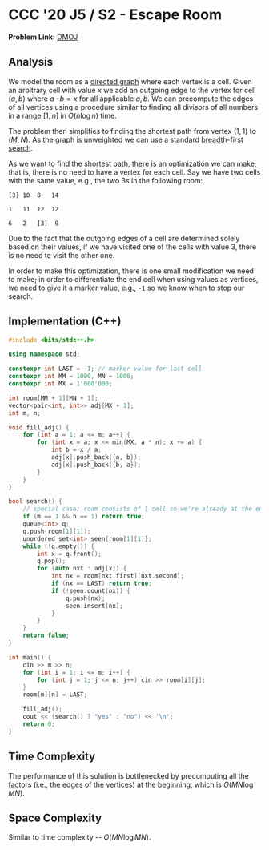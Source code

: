 # CCC '20 J5 / S2 - Escape Room

**Problem Link:** [DMOJ](https://dmoj.ca/problem/ccc20s2)

## Analysis

We model the room as a [directed graph](https://en.wikipedia.org/wiki/Directed_graph) where each vertex is a cell. Given an arbitrary cell with value $x$ we add an outgoing edge to the vertex for cell $(a, b)$ where $a \cdot b = x$ for all applicable $a, b$. We can precompute the edges of all vertices using a procedure similar to finding all divisors of all numbers in a range $[1, n]$ in $O(n \log n)$ time.

The problem then simplifies to finding the shortest path from vertex $(1, 1)$ to $(M, N)$. As the graph is unweighted we can use a standard [breadth-first search](https://en.wikipedia.org/wiki/Breadth-first_search).

As we want to find the shortest path, there is an optimization we can make; that is, there is no need to have a vertex for each cell. Say we have two cells with the same value, e.g., the two $3s$ in the following room:

```
[3] 10  8   14

1   11  12  12

6   2   [3]  9
```

Due to the fact that the outgoing edges of a cell are determined solely based on their values, if we have visited one of the cells with value $3$, there is no need to visit the other one.

In order to make this optimization, there is one small modification we need to make; in order to differentiate the end cell when using values as vertices, we need to give it a marker value, e.g., `-1` so we know when to stop our search.

## Implementation (C++)

```cpp
#include <bits/stdc++.h>

using namespace std;

constexpr int LAST = -1; // marker value for last cell
constexpr int MM = 1000, MN = 1000;
constexpr int MX = 1'000'000;

int room[MM + 1][MN + 1];
vector<pair<int, int>> adj[MX + 1];
int m, n;

void fill_adj() {
	for (int a = 1; a <= m; a++) {
		for (int x = a; x <= min(MX, a * n); x += a) {
			int b = x / a;
			adj[x].push_back({a, b});
			adj[x].push_back({b, a});
		}
	}
}

bool search() {
	// special case; room consists of 1 cell so we're already at the end
	if (m == 1 && n == 1) return true;
	queue<int> q;
	q.push(room[1][1]);
	unordered_set<int> seen{room[1][1]};
	while (!q.empty()) {
		int x = q.front();
		q.pop();
		for (auto nxt : adj[x]) {
			int nx = room[nxt.first][nxt.second];
			if (nx == LAST) return true;
			if (!seen.count(nx)) {
				q.push(nx);
				seen.insert(nx);
			}
		}
	}
	return false;
}

int main() {
	cin >> m >> n;
	for (int i = 1; i <= m; i++) {
		for (int j = 1; j <= n; j++) cin >> room[i][j];
	}
	room[m][n] = LAST;

	fill_adj();
	cout << (search() ? "yes" : "no") << '\n';
	return 0;
}
```

## Time Complexity

The performance of this solution is bottlenecked by precomputing all the factors (i.e., the edges of the vertices) at the beginning, which is $O(MN \log MN)$.

## Space Complexity

Similar to time complexity -- $O(MN \log MN)$.